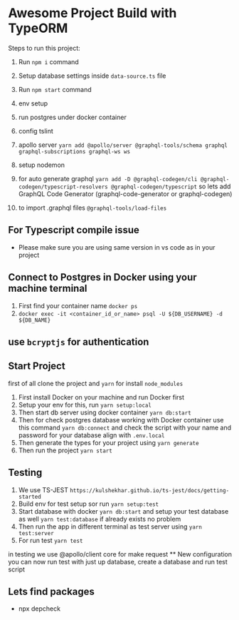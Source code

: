 # Awesome Project Build with TypeORM

Steps to run this project:

1. Run `npm i` command
2. Setup database settings inside `data-source.ts` file
3. Run `npm start` command


1. env setup
2. run postgres under docker container
3. config tslint
4. apollo server `yarn add @apollo/server @graphql-tools/schema graphql graphql-subscriptions graphql-ws ws`
5. setup nodemon
6. for auto generate graphql `yarn add -D @graphql-codegen/cli @graphql-codegen/typescript-resolvers @graphql-codegen/typescript` so lets add GraphQL Code Generator (graphql-code-generator or graphql-codegen)
7. to import .graphql files `@graphql-tools/load-files`

## For Typescript compile issue
- Please make sure you are using same version in vs code as in your project

## Connect to Postgres in Docker using your machine terminal
1. First find your container name `docker ps`
2. `docker exec -it <container_id_or_name> psql -U ${DB_USERNAME} -d ${DB_NAME}`

## use `bcryptjs` for authentication

## Start Project

first of all clone the project and `yarn` for install `node_modules`

1. First install Docker on your machine and run Docker first
2. Setup your env for this, run `yarn setup:local`
3. Then start db server using docker container `yarn db:start`
4. Then for check postgres database working with Docker container use this command  `yarn db:connect` and check the script with your name and password for your database align with  `.env.local`
5. Then generate the types for your project using `yarn generate` 
6. Then run the project `yarn start`

## Testing
1. We use TS-JEST `https://kulshekhar.github.io/ts-jest/docs/getting-started`
2. Build env for test setup sor run `yarn setup:test`
3. Start database with docker `yarn db:start` and setup your test database as well `yarn test:database` if already exists no problem
4. Then run the app in different terminal as test server using `yarn test:server` 
5. For run test `yarn test`

in testing we use @apollo/client core for make request
** New configuration you can now run test with just up database, create a database and run test script 

## Lets find packages
- npx depcheck 
